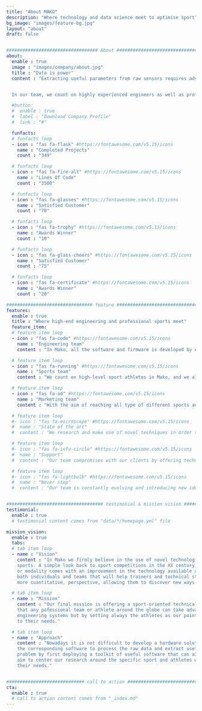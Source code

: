 ```yaml
---
title: "About MAKO"
description: "Where technology and data science meet to optimise sport"
bg_image: "images/feature-bg.jpg"
layout: "about"
draft: false


################################## About #####################################
about:
  enable : true
  image : "images/company/about.jpg"
  title : "Data is power"
  content : "Extracting useful parameters from raw sensors requires advanced signal processing and data science techniques. However, when referring to sports, a lot of technical knowledge is also needed in order to identify the key parameters than can affect an athlete's performance


  In our team, we count on highly experienced engineers as well as professional high-level athletes with the aim of achieving the perfect symbiosis between both worlds."

  #button:
  #  enable : true
  #  label : "Download Company Profile"
  #  link : "#"

  funfacts:
  # funfacts loop
  - icon : "fas fa-flask" #https://fontawesome.com/v5.15/icons
    name : "Completed Projects"
    count : "349"

  # funfacts loop
  - icon : "fas fa-fire-alt" #https://fontawesome.com/v5.15/icons
    name : "Lines Of Code"
    count : "3500"

  # funfacts loop
  - icon : "fas fa-glasses" #https://fontawesome.com/v5.15/icons
    name : "Satisfied Customer"
    count : "70"

  # funfacts loop
  - icon : "fas fa-trophy" #https://fontawesome.com/v5.15/icons
    name : "Awards Winner"
    count : "10"

  # funfacts loop
  - icon : "fas fa-glass-cheers" #https://fontawesome.com/v5.15/icons
    name : "Satisfied Customer"
    count : "75"

  # funfacts loop
  - icon : "fas fa-certificate" #https://fontawesome.com/v5.15/icons
    name : "Awards Winner"
    count : "20"

################################ feature #####################################
features:
  enable : true
  title : "Where high-end engineering and professional sports meet"
  feature_item:
  # feature item loop
  - icon : "fas fa-code" #https://fontawesome.com/v5.15/icons
    name : "Engineering team"
    content : "In Mako, all the software and firmware is developed by engineers specialised in information theory, signal processing and data science"

  # feature item loop
  - icon : "fas fa-running" #https://fontawesome.com/v5.15/icons
    name : "Sports team"
    content : "We count on high-level sport athletes in Mako, and we also partner with other elite sportmen to test our products"

  # feature item loop
  - icon : "fas fa-ad" #https://fontawesome.com/v5.15/icons
    name : "Marketing team"
    content : "With the aim of reaching all type of different sports and activities, we also have a marketing team"

  # feature item loop
  #- icon : "fas fa-microscope" #https://fontawesome.com/v5.15/icons
  #  name : "State of the art"
  #  content : "We research and make use of novel techniques in order to bring the most innovative solutions to the market"

  # feature item loop
  #- icon : "fas fa-info-circle" #https://fontawesome.com/v5.15/icons
  #  name : "Support"
  #  content : "Our team compromises with our clients by offering technical and advisorial support during the first months"

  # feature item loop
  #- icon : "fas fa-lightbulb" #https://fontawesome.com/v5.15/icons
  #  name : "Never stop"
  #  content : "Our team is constantly evolving and introducing new ideas and updates in our products"


#################################### testimonial & mission vision #######################################
testimonial:
  enable : true
  # testimonial content comes from "data/*/homepage.yml" file

mission_vision:
  enable : true
  tabs:
  # tab item loop
  - name : "Vision"
    content : "In Mako we firmly believe in the use of novel technologies for optimising efficiencies in 
    sports. A simple look back to sport competitions in the XX century is enough for noticing how the evolution of a sport
    or modality comes with an improvement in the technology available at the time. In this way, Mako offers software for 
    both individuals and teams that will help trainers and technical staff around the world see their athletes from a different, 
    more cuantitative, perspective, allowing them to discover new ways to optimise their performance."

  # tab item loop
  - name : "Mission"
    content : "Our final mission is offering a sport-oriented technical ecosystem, consisting of both hardware, software and support, 
    that any pofessional team or athlete around the globe can take advantage of. Moreover, we aim to do so not just by improving our
    engineering systems but by setting always the athletes as our points of references and adapting our research and developmentactivities
    to their needs."

  # tab item loop
  - name : "Approach"
    content : "Nowadays it is not difficult to develop a hardware solution for sports tracking. The real problem lies in the capacity of
    the corresponding software to process the raw data and extract useful parameters from it. In this way, from Mako we want to approach said
    problem by first deploying a toolkit of useful software that can aid professional teams obtain said results. In order to achieve this, we 
    aim to center our research around the specific sport and athletes we are working with, so that we can offer a final product that can fulfill
    their needs."


############################# call to action #################################
cta:
  enable : true
  # call to action content comes from "_index.md"
---
```

